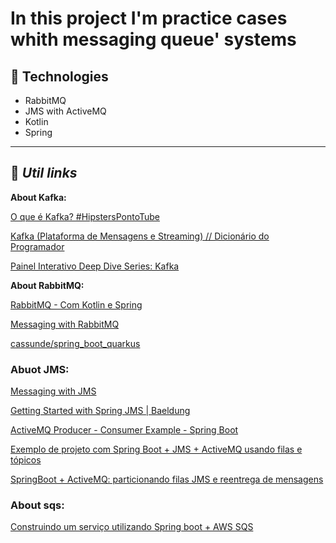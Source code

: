 # In this project I'm practice cases whith messaging queue' systems

## 🔧 Technologies

- RabbitMQ
- JMS with ActiveMQ
- Kotlin
- Spring

---

## 🔗 *Util links*


**About Kafka:**

[O que é Kafka? #HipstersPontoTube](https://www.youtube.com/watch?v=G6Tcy7hNdA8)

[Kafka (Plataforma de Mensagens e Streaming) // Dicionário do Programador](https://www.youtube.com/watch?v=qOqXz5Qv_-8)

[Painel Interativo Deep Dive Series: Kafka](https://youtu.be/gBF5Yz7JwVg)

**About RabbitMQ:**

[RabbitMQ - Com Kotlin e Spring](https://www.youtube.com/watch?v=dgtpsPU8cVs)

[Messaging with RabbitMQ](https://spring.io/guides/gs/messaging-rabbitmq/)

[cassunde/spring_boot_quarkus](https://github.com/cassunde/spring_boot_quarkus)

### Abuot JMS:

[Messaging with JMS](https://spring.io/guides/gs/messaging-jms/)

[Getting Started with Spring JMS | Baeldung](https://www.baeldung.com/spring-jms)

[ActiveMQ Producer - Consumer Example - Spring Boot](https://asbnotebook.com/2020/06/05/activemq-producer-consumer-example-spring-boot/)

[Exemplo de projeto com Spring Boot + JMS + ActiveMQ usando filas e tópicos](https://receitasdecodigo.com.br/spring-boot/exemplo-de-projeto-com-spring-boot-jms-activemq-usando-filas-e-topicos)

[SpringBoot + ActiveMQ: particionando filas JMS e reentrega de mensagens](https://medium.com/m4u-tech/springboot-activemq-particionando-filas-jms-e-reentrega-de-mensagens-bdedfcdcf202)

### About sqs:

[Construindo um serviço utilizando Spring boot + AWS SQS](https://medium.com/equals-lab/construindo-um-servi%C3%A7o-utilizando-spring-boot-aws-sqs-750a2cb5ab4c)